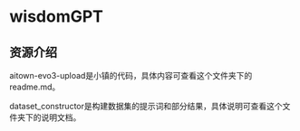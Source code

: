 # wisdomGPT

## 资源介绍

aitown-evo3-upload是小镇的代码，具体内容可查看这个文件夹下的readme.md。

dataset_constructor是构建数据集的提示词和部分结果，具体说明可查看这个文件夹下的说明文档。